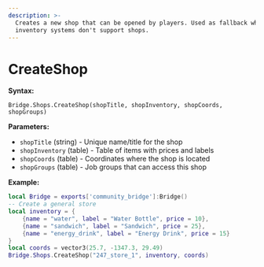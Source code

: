 ```yaml
---
description: >-
  Creates a new shop that can be opened by players. Used as fallback when
  inventory systems don't support shops.
---
```


# CreateShop

**Syntax:**

```
Bridge.Shops.CreateShop(shopTitle, shopInventory, shopCoords, shopGroups)
```

**Parameters:**

* `shopTitle` (string) - Unique name/title for the shop
* `shopInventory` (table) - Table of items with prices and labels
* `shopCoords` (table) - Coordinates where the shop is located
* `shopGroups` (table) - Job groups that can access this shop

**Example:**

```lua
local Bridge = exports['community_bridge']:Bridge()
-- Create a general store
local inventory = {
    {name = "water", label = "Water Bottle", price = 10},
    {name = "sandwich", label = "Sandwich", price = 25},
    {name = "energy_drink", label = "Energy Drink", price = 15}
}
local coords = vector3(25.7, -1347.3, 29.49)
Bridge.Shops.CreateShop("247_store_1", inventory, coords)
```
